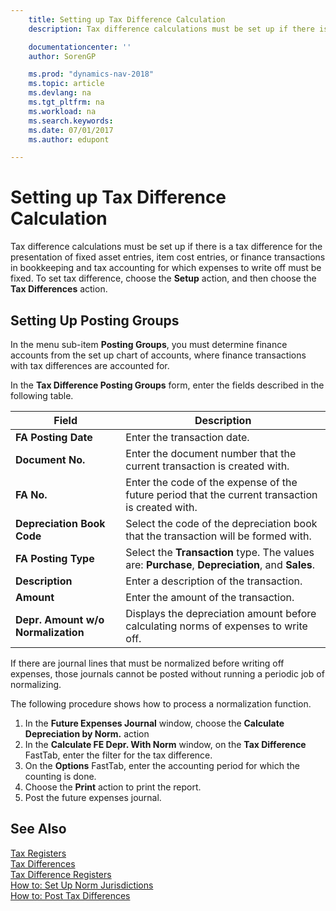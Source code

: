 ```yaml
---
    title: Setting up Tax Difference Calculation
    description: Tax difference calculations must be set up if there is a tax difference for the presentation of fixed asset entries, item cost entries, or finance transactions in bookkeeping and tax accounting for which expenses to write off must be fixed.

    documentationcenter: ''
    author: SorenGP

    ms.prod: "dynamics-nav-2018"
    ms.topic: article
    ms.devlang: na
    ms.tgt_pltfrm: na
    ms.workload: na
    ms.search.keywords:
    ms.date: 07/01/2017
    ms.author: edupont

---
```

# Setting up Tax Difference Calculation
Tax difference calculations must be set up if there is a tax difference for the presentation of fixed asset entries, item cost entries, or finance transactions in bookkeeping and tax accounting for which expenses to write off must be fixed. To set tax difference, choose the **Setup** action, and then choose the **Tax Differences** action.  

## Setting Up Posting Groups  
In the menu sub-item **Posting Groups**, you must determine finance accounts from the set up chart of accounts, where finance transactions with tax differences are accounted for.  

In the **Tax Difference Posting Groups** form, enter the fields described in the following table.  

|Field|Description|  
|-------------|-----------------|  
|**FA Posting Date**|Enter the transaction date.|  
|**Document No.**|Enter the document number that the current transaction is created with.|  
|**FA No.**|Enter the code of the expense of the future period that the current transaction is created with.|  
|**Depreciation Book Code**|Select the code of the depreciation book that the transaction will be formed with.|  
|**FA Posting Type**|Select the **Transaction** type. The values are: **Purchase**, **Depreciation**, and **Sales**.|  
|**Description**|Enter a description of the transaction.|  
|**Amount**|Enter the amount of the transaction.|  
|**Depr. Amount w/o Normalization**|Displays the depreciation amount before calculating norms of expenses to write off.|  

If there are journal lines that must be normalized before writing off expenses, those journals cannot be posted without running a periodic job of normalizing.  

The following procedure shows how to process a normalization function.  

1.  In the **Future Expenses Journal** window, choose the **Calculate Depreciation by Norm.** action  
2.  In the **Calculate FE Depr. With Norm** window, on the **Tax Difference** FastTab, enter the filter for the tax difference.  
3.  On the **Options** FastTab, enter the accounting period for which the counting is done.  
4.  Choose the **Print** action to print the report.  
5.  Post the future expenses journal.  

## See Also  
 [Tax Registers](tax-registers.md)   
 [Tax Differences](assetId:///e42ca8e7-1cee-4fb8-9f71-e596f29cabc3)   
 [Tax Difference Registers](tax-difference-registers.md)   
 [How to: Set Up Norm Jurisdictions](how-to-set-up-norm-jurisdictions.md)   
 [How to: Post Tax Differences](how-to-post-tax-differences.md)

